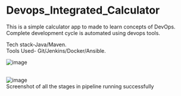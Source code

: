 # Devops_Integrated_Calculator

This is a simple calculator app to made to learn concepts of DevOps. <br />
Complete development cycle is automated using devops tools. <br />

Tech stack-Java/Maven. <br />
Tools Used-  Git/Jenkins/Docker/Ansible. <br />

![image](https://user-images.githubusercontent.com/64227297/111583301-31a22280-87e2-11eb-98ab-920cbb1991ce.png)  <br  />  <br  />

![image](https://user-images.githubusercontent.com/64227297/111583500-8fcf0580-87e2-11eb-85ff-3c3f35f295cd.png)<br  />
                  Screenshot of all the stages in pipeline running successfully


